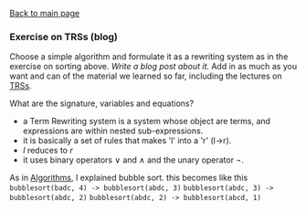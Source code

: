 [Back to main page](https://ereeq.github.io/proglangblog/)

### Exercise on TRSs (blog)

Choose a simple algorithm and formulate it as a rewriting system as in the exercise on sorting above. *Write a blog post about it.* Add in as much as you want and can of the material we learned so far, including the lectures on [TRSs](https://hackmd.io/s/BJLCzAKnQ).

What are the signature, variables and equations?
 - a Term Rewriting system is a system whose object are terms, and expressions are within nested sub-expressions.
 - it is basically a set of rules that makes 'l' into a 'r' (l->r).
  - $l$ reduces to $r$
 - it uses binary operators $\vee$ and $\wedge$ and the unary operator $\neg$.

 As in [Algorithms](https://ereeq.github.io/proglangblog/algorithms), I explained bubble sort. this becomes like this
`bubblesort(badc, 4) -> bubblesort(abdc, 3)`
`bubblesort(abdc, 3) -> bubblesort(abdc, 2)`
`bubblesort(abdc, 2) -> bubblesort(abcd, 1)`
